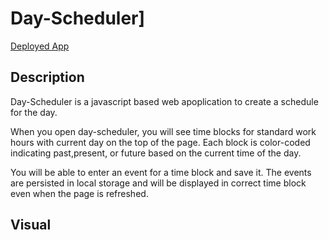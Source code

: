 # Day-Scheduler]

[Deployed App]()

## Description

Day-Scheduler is a javascript based web apoplication to create a schedule for the day.

When you open day-scheduler, you will see time blocks for standard work hours with current day on the top of the page.
Each block is color-coded indicating past,present, or future based on the current time of the day.

You will be able to enter an event for a time block and save it. The events are persisted in local storage and will be displayed in correct time block even when the page is refreshed.

## Visual
